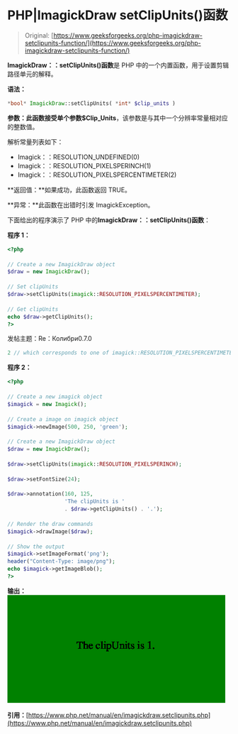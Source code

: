 # PHP|ImagickDraw setClipUnits()函数

> Original: [https://www.geeksforgeeks.org/php-imagickdraw-setclipunits-function/](https://www.geeksforgeeks.org/php-imagickdraw-setclipunits-function/)

**ImagickDraw：：setClipUnits()函数**是 PHP 中的一个内置函数，用于设置剪辑路径单元的解释。

**语法：**

```php
*bool* ImagickDraw::setClipUnits( *int* $clip_units )
```

**参数：**此函数接受单个参数**$Clip_Units**，该参数是与其中一个分辨率常量相对应的整数值。

解析常量列表如下：

*   Imagick：：RESOLUTION_UNDEFINED(0)
*   Imagick：：RESOLUTION_PIXELSPERINCH(1)
*   Imagick：：RESOLUTION_PIXELSPERCENTIMETER(2)

**返回值：**如果成功，此函数返回 TRUE。

**异常：**此函数在出错时引发 ImagickException。

下面给出的程序演示了 PHP 中的**ImagickDraw：：setClipUnits()函数**：

**程序 1：**

```php
<?php

// Create a new ImagickDraw object
$draw = new ImagickDraw();

// Set clipUnits
$draw->setClipUnits(imagick::RESOLUTION_PIXELSPERCENTIMETER);

// Get clipUnits
echo $draw->getClipUnits();
?>
```

发帖主题：Re：Колибри0.7.0

```php
2 // which corresponds to one of imagick::RESOLUTION_PIXELSPERCENTIMETER.
```

**程序 2：**

```php
<?php

// Create a new imagick object
$imagick = new Imagick();

// Create a image on imagick object
$imagick->newImage(500, 250, 'green');

// Create a new ImagickDraw object
$draw = new ImagickDraw();

$draw->setClipUnits(imagick::RESOLUTION_PIXELSPERINCH);

$draw->setFontSize(24);

$draw->annotation(160, 125, 
                  'The clipUnits is '
                  . $draw->getClipUnits() . '.');

// Render the draw commands
$imagick->drawImage($draw);

// Show the output
$imagick->setImageFormat('png');
header("Content-Type: image/png");
echo $imagick->getImageBlob();
?>
```

**输出：**
![](img/3076aed399a38f68f84a1c835d122419.png)

**引用：**[https://www.php.net/manual/en/imagickdraw.setclipunits.php](https://www.php.net/manual/en/imagickdraw.setclipunits.php)